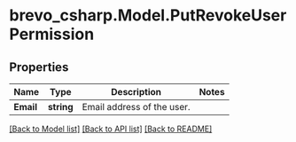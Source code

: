# brevo_csharp.Model.PutRevokeUserPermission
## Properties

Name | Type | Description | Notes
------------ | ------------- | ------------- | -------------
**Email** | **string** | Email address of the user. | 

[[Back to Model list]](../README.md#documentation-for-models) [[Back to API list]](../README.md#documentation-for-api-endpoints) [[Back to README]](../README.md)

